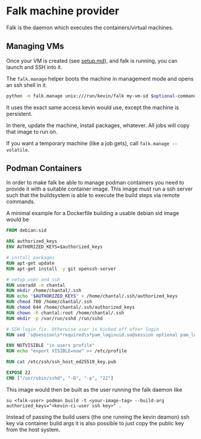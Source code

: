 Falk machine provider
=====================

Falk is the daemon which executes the containers/virtual machines.


Managing VMs
------------

Once your VM is created (see [setup.md](setup.md)), and falk is running,
you can launch and SSH into it.

The `falk.manage` helper boots the machine in management mode
and opens an ssh shell in it.

``` bash
python -m falk.manage unix:///run/kevin/falk my-vm-id $optional-command
```

It uses the exact same access kevin would use,
except the machine is persistent.

In there, update the machine, install packages, whatever.
All jobs will copy that image to run on.

If you want a temporary machine (like a job gets), call `falk.manage --volatile`.

Podman Containers
-----------------
In order to make falk be able to manage podman containers you need to provide it with
a suitable container image. This image must run a ssh server such that the buildsystem
is able to execute the build steps via remote commands.

A minimal example for a Dockerfile building a usable debian sid image would be

```dockerfile
FROM debian:sid

ARG authorized_keys
ENV AUTHORIZED_KEYS=$authorized_keys

# install packages
RUN apt-get update
RUN apt-get install -y git openssh-server

# setup user and ssh
RUN useradd -m chantal
RUN mkdir /home/chantal/.ssh
RUN echo "$AUTHORIZED_KEYS" > /home/chantal/.ssh/authorized_keys
RUN chmod 700 /home/chantal/.ssh
RUN chmod 644 /home/chantal/.ssh/authorized_keys
RUN chown -R chantal:root /home/chantal/.ssh
RUN mkdir -p /var/run/sshd /run/sshd

# SSH login fix. Otherwise user is kicked off after login
RUN sed 's@session\s*required\s*pam_loginuid.so@session optional pam_loginuid.so@g' -i /etc/pam.d/sshd

ENV NOTVISIBLE "in users profile"
RUN echo "export VISIBLE=now" >> /etc/profile

RUN cat /etc/ssh/ssh_host_ed25519_key.pub

EXPOSE 22
CMD ["/usr/sbin/sshd", "-D", "-p", "22"]
```

This image would then be built as the user running the falk daemon like
```shell script
su <falk-user> podman build -t <your-image-tag> --build-arg authorized_keys="<kevin-ci-user ssh key>" .
```
Instead of passing the build users (the one running the kevin deamon) ssh key via container build args it is
also possible to just copy the public key from the host system.
